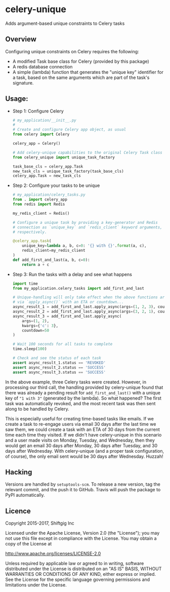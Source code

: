 # celery-unique
Adds argument-based unique constraints to Celery tasks

## Overview
Configuring unique constraints on Celery requires the following:
- A modified Task base class for Celery (provided by this package)
- A redis database connection
- A simple (lambda) function that generates the "unique key" identifier for a task, 
based on the same arguments which are part of the task's signature.

## Usage:
- Step 1: Configure Celery

    ```python
    # my_application/__init__.py
    #
    # Create and configure Celery app object, as usual
    from celery import Celery
    
    celery_app = Celery()
    
    # Add celery-unique capabilities to the original Celery Task class
    from celery_unique import unique_task_factory
    
    task_base_cls = celery_app.Task
    new_task_cls = unique_task_factory(task_base_cls)
    celery_app.Task = new_task_cls
    ```

- Step 2: Configure your tasks to be unique

    ```python
    # my_application/celery_tasks.py
    from . import celery_app
    from redis import Redis
    
    my_redis_client = Redis()
    
    # Configure a unique task by providing a key-generator and Redis
    # connection as `unique_key` and `redis_client` keyword arguments,
    # respectively.
    
    @celery_app.task(
        unique_key=lambda a, b, c=0: '{} with {}'.format(a, c), 
        redis_client=my_redis_client
    )
    def add_first_and_last(a, b, c=0):
        return a + c
    ```

- Step 3: Run the tasks with a delay and see what happens

    ```python
    import time
    from my_application.celery_tasks import add_first_and_last
    
    # Unique-handling will only take effect when the above functions are called
    # via `apply_async()` with an ETA or countdown...
    async_result_1 = add_first_and_last.apply_async(args=(1, 2, 3), countdown=100)
    async_result_2 = add_first_and_last.apply_async(args=(3, 2, 1), countdown=100)
    async_result_3 = add_first_and_last.apply_async(
        args=(1, 2), 
        kwargs={'c': 3}, 
        countdown=50
    )
    
    # Wait 100 seconds for all tasks to complete
    time.sleep(100)
    
    # Check and see the status of each task
    assert async_result_1.status == 'REVOKED'
    assert async_result_2.status == 'SUCCESS'
    assert async_result_3.status == 'SUCCESS'
    ```

In the above example, three Celery tasks were created.  However, in processing our third call, the 
handling provided by celery-unique found that there was already a pending result for `add_first_and_last()`
with a unique key of `"1 with 3"` (generated by the lambda).  So what happened?  The first task was 
automatically revoked, and the most recent task was then sent along to be handled by Celery.

This is especially useful for creating time-based tasks like emails.  If we create a task to 
re-engage users via email 30 days after the last time we saw them, we could create a task with an 
ETA of 30 days from the current time each time they visited.  If we didn't have celery-unique in 
this scenario and a user made visits on Monday, Tuesday, and Wednesday, then they would get an email 
30 days after Monday, 30 days after Tuesday, and 30 days after Wednesday.  With celery-unique (and a 
proper task configuration, of course), the only email sent would be 30 days after Wednesday.  Huzzah!

Hacking
-------

Versions are handled by `setuptools-scm`. To release a new version, tag the
relevant commit, and the push it to GitHub. Travis will push the package to
PyPI automatically.

Licence
-------

Copyright 2015-2017, Shiftgig Inc

Licensed under the Apache License, Version 2.0 (the "License");
you may not use this file except in compliance with the License.
You may obtain a copy of the License at

   http://www.apache.org/licenses/LICENSE-2.0

Unless required by applicable law or agreed to in writing, software
distributed under the License is distributed on an "AS IS" BASIS,
WITHOUT WARRANTIES OR CONDITIONS OF ANY KIND, either express or implied.
See the License for the specific language governing permissions and
limitations under the License.